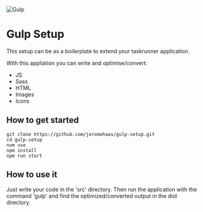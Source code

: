 ![Gulp](https://cdn.jsdelivr.net/gh/devicons/devicon/icons/gulp/gulp-plain.svg)

# Gulp Setup

This setup can be as a boilerplate to extend your taskrunner application.

With this appliation you can write and optimise/convert:
- JS
- Sass
- HTML 
- Images
- Icons 

## How to get started
```nodejs
git clone https://github.com/jeromehaas/gulp-setup.git
cd gulp-setup
nvm use
npm install
npm run start
```

## How to use it
Just write your code in the 'src' directory. Then run the application with the command 'gulp' and find the optimized/converted output in the dist directory.

